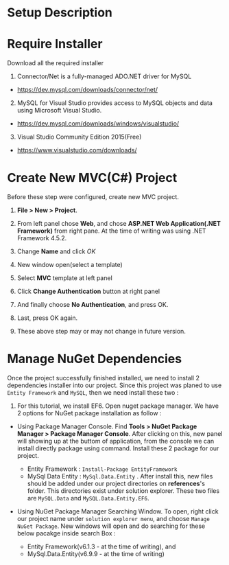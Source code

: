 # Setup Description

# Require Installer
Download all the required installer

1) Connector/Net is a fully-managed ADO.NET driver for MySQL
 - https://dev.mysql.com/downloads/connector/net/
 
2) MySQL for Visual Studio provides access to MySQL objects and data using Microsoft Visual Studio.
 - https://dev.mysql.com/downloads/windows/visualstudio/
 
3) Visual Studio Community Edition 2015(Free)
 - https://www.visualstudio.com/downloads/
 
 
# Create New MVC(C#) Project
Before these step were configured, create new MVC project. 

1) **File > New > Project**. 

2) From left panel chose **Web**, and chose **ASP.NET Web Application(.NET Framework)** from right pane. At the time of writing was using .NET Framework 4.5.2. 

3) Change **Name** and click *OK*

4) New window open(select a template)

5) Select **MVC** template at left panel

6) Click **Change Authentication** button at right panel

7) And finally choose **No Authentication**, and press OK.

8) Last, press OK again.

9) These above step may or may not change in future version.

# Manage NuGet Dependencies
Once the project successfully finished installed, we need to install 2 dependencies installer into our project. Since this project was planed to use `Entity Framework` and `MySQL`, then we need install these two :

1) For this tutorial, we install EF6. Open nuget package manager. We have 2 options for NuGet package installation as follow :
  - Using Package Manager Console. Find **Tools > NuGet Package Manager > Package Manager Console**. After clicking on this, new panel will showing up at the buttom of application, from the console we can install directly package using command. Install these 2 package for our project.
    - Entity Framework : `Install-Package EntityFramework`
    - MySql Data Entity : `MySql.Data.Entity` . After install this, new files should be added under our project directories on **references**'s folder. This directories exist under solution explorer. These two files are `MySQL.Data` and `MySQL.Data.Entity.EF6`.
    
  - Using NuGet Package Manager Searching Window. To open, right click our project name under `solution explorer menu`, and choose `Manage NuGet Package`. New windows will open and do searching for these below pacakge inside search Box :
    - Entity Framework(v6.1.3 - at the time of writing), and
    - MySql.Data.Entity(v6.9.9 - at the time of writing)
